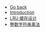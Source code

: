 - [Go back](../README.md)
- [Introduction](README.md)
- [LRU 缓存设计](2022-06-LRU-%E7%BC%93%E5%AD%98%E8%AE%BE%E8%AE%A1.md)
- [整数字符串乘法](2022-06-%E5%AD%97%E7%AC%A6%E4%B8%B2%E6%95%B4%E6%95%B0%E4%B9%98%E6%B3%95.md)
